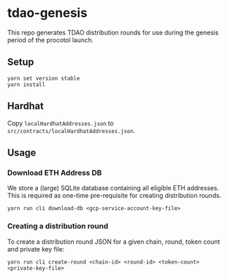 # tdao-genesis

This repo generates TDAO distribution rounds for use during the genesis period of the procotol launch.

## Setup

```
yarn set version stable
yarn install
```

## Hardhat

Copy `localHardhatAddresses.json` to `src/contracts/localHardhatAddresses.json`.

## Usage

### Download ETH Address DB

We store a (large) SQLite database containing all eligible ETH addresses.
 This is required as one-time pre-requisite for creating distribution rounds.

```
yarn run cli download-db <gcp-service-account-key-file>
```

### Creating a distribution round 

To create a distribution round JSON for a given chain, round, token count and private key file:

```
yarn run cli create-round <chain-id> <round-id> <token-count> <private-key-file>
```
